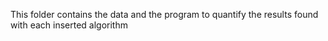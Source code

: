 This folder contains the data and the program to quantify the results found with each inserted algorithm
